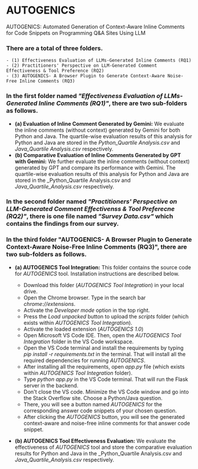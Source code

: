 # AUTOGENICS
AUTOGENICS: Automated Generation of Context-Aware Inline Comments for Code Snippets on Programming Q&amp;A Sites Using LLM

### There are a total of three folders. 

    - (1) Effectiveness Evaluation of LLMs-Generated Inline Comments (RQ1)
    - (2) Practitioners' Perspective on LLM-Generated Comment Effectiveness & Tool Preference (RQ2)
    - (3) AUTOGENICS- A Browser Plugin to Generate Context-Aware Noise-Free Inline Comments (RQ3)

### In the first folder named _**"Effectiveness Evaluation of LLMs-Generated Inline Comments (RQ1)"**_, there are two sub-folders as follows.

  - **(a) Evaluation of Inline Comment Generated by Gemini:** We evaluate the inline comments (without context) generated by Gemini for both Python and Java. The 
    quartile-wise evaluation results of this analysis for Python and Java are stored in the _Python_Quartile Analysis.csv_ and _Java_Quartile Analysis.csv_ 
    respectively.
  - **(b) Comparative Evaluation of Inline Comments Generated by GPT with Gemini:** We further evaluate the inline comments (without context) generated by GPT and 
    compare its performance with Gemini. The quartile-wise evaluation results of this analysis for Python and Java are stored in the _Python_Quartile Analysis.csv and 
    _Java_Quartile_Analysis.csv_ respectively.


### In the second folder named _**"Practitioners' Perspective on LLM-Generated Comment Effectivenss & Tool Preferecne (RQ2)"**_, there is one file named _"Survey Data.csv"_ which contains the findings from our survey.


### In the third folder "AUTOGENICS- A Browser Plugin to Generate Context-Aware Noise-Free Inline Comments (RQ3)", there are two sub-folders as follows.
  
  - **(a) AUTOGENICS Tool Integration:** This folder contains the source code for _AUTOGENICS_ tool. Installation instructions are described below.
      - Download this folder (_AUTOGENICS Tool Integration_) in your local drive.
      - Open the Chrome browser. Type in the search bar _chrome://extensions_.
      - Activate the _Developer mode_ option in the top right.
      - Press the _Load unpacked_ button to upload the _scripts_ folder (which exists within _AUTOGENICS Tool Integration_).
      - Activate the loaded extension (_AUTOGENICS 1.0_)
      - Open Microsoft VS Code IDE. Then, open the _AUTOGENICS Tool Integration_ folder in the VS Code workspace.
      - Open the VS Code terminal and install the requirements by typing _pip install -r requirements.txt_ in the terminal. That will install all the required 
        dependencies for running _AUTOGENICS_.
      - After installing all the requirements, open _app.py_ file (which exists within _AUTOGENICS Tool Integration_ folder).
      - Type _python app.py_ in the VS Code terminal. That will run the Flask server in the backend.
      - Don't close the VS code. Minimize the VS Code window and go into the Stack Overflow site. Choose a Python/Java question.
      - There, you will see a button named _AUTOGENICS_ for the corresponding answer code snippets of your chosen question.
      - After clicking the _AUTOGENICS_ button, you will see the generated context-aware and noise-free inline comments for that answer code snippet.
    
  - **(b) AUTOGENICS Tool Effectiveness Evaluation:** We evaluate the effectiveness of _AUTOGENICS_ tool and store the comparative evaluation results for Python and 
    Java in the  _Python_Quartile Analysis.csv and _Java_Quartile_Analysis.csv_ respectively.


